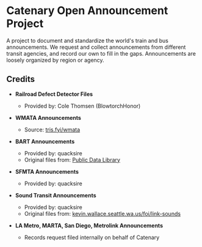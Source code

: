 # Catenary Open Announcement Project

A project to document and standardize the world's train and bus announcements. We request and collect announcements from different transit agencies, and record our own to fill in the gaps. Announcements are loosely organized by region or agency.

## Credits

- **Railroad Defect Detector Files**
  - Provided by: Cole Thomsen (BlowtorchHonor)

- **WMATA Announcements**
  - Source: [tris.fyi/wmata](https://tris.fyi/wmata)

- **BART Announcements**
    - Provided by: quacksire
    - Original files from: [Public Data Library](https://www.youtube.com/@publicdatalibrary)

- **SFMTA Announcements**
    - Provided by: quacksire

- **Sound Transit Announcements**
  - Provided by: quacksire
  - Original files from: [kevin.wallace.seattle.wa.us/foi/link-sounds](https://kevin.wallace.seattle.wa.us/foi/link-sounds/)

- **LA Metro, MARTA, San Diego, Metrolink Announcements**
  - Records request filed internally on behalf of Catenary
